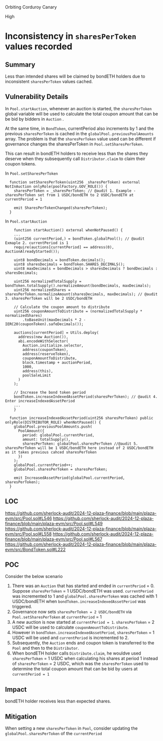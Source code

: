 Orbiting Corduroy Canary

High

# Inconsistency in `sharesPerToken` values recorded

## Summary

Less than intended shares will be claimed by bondETH holders due to inconsistent `sharesPerToken` values cached.

## Vulnerability Details

In `Pool.startAuction`, whenever an auction is started, the `sharesPerToken` global variable will be used to calculate the total coupon amount that can be be bid by bidders in `Auction` .

At the same time, in `BondToken`, currentPeriod also increments by 1 and the previous `sharesPerToken` is cached in the `globalPool.previousPoolAmounts` array. The problem is that the `sharesPerToken` value used can be different if governance changes the sharesPerToken in `Pool.setSharesPerToken`.

This can result in bondETH holders to receive less than the shares they deserve when they subsequently call `Distributor.claim` to claim their coupon tokens.

In `Pool.setSharesPerToken`

```solidity
  function setSharesPerToken(uint256 _sharesPerToken) external NotInAuction onlyRole(poolFactory.GOV_ROLE()) {
    sharesPerToken = _sharesPerToken; // @audit 1. Example - sharesPerToken set from 1 USDC/bondETH to 2 USDC/bondETH at currentPeriod = 1

    emit SharesPerTokenChanged(sharesPerToken);
  }
```

In `Pool.startAuction`

```solidity
    function startAuction() external whenNotPaused() {
    ...
    (uint256 currentPeriod,) = bondToken.globalPool(); // @audit Exmaple 2. currentPeriod is 1
    require(auctions[currentPeriod] == address(0), AuctionAlreadyStarted());

    uint8 bondDecimals = bondToken.decimals();
    uint8 sharesDecimals = bondToken.SHARES_DECIMALS();
    uint8 maxDecimals = bondDecimals > sharesDecimals ? bondDecimals : sharesDecimals;

    uint256 normalizedTotalSupply = bondToken.totalSupply().normalizeAmount(bondDecimals, maxDecimals);
    uint256 normalizedShares = sharesPerToken.normalizeAmount(sharesDecimals, maxDecimals); // @audit 3. sharesPerToken will be 2 USDC/bondETH

    // Calculate the coupon amount to distribute
    uint256 couponAmountToDistribute = (normalizedTotalSupply * normalizedShares)
        .toBaseUnit(maxDecimals * 2 - IERC20(couponToken).safeDecimals());

    auctions[currentPeriod] = Utils.deploy(
      address(new Auction()),
      abi.encodeWithSelector(
        Auction.initialize.selector,
        address(couponToken),
        address(reserveToken),
        couponAmountToDistribute,
        block.timestamp + auctionPeriod,
        1000,
        address(this),
        poolSaleLimit
      )
    );

    // Increase the bond token period
    bondToken.increaseIndexedAssetPeriod(sharesPerToken); // @audit 4. Enter increaseIndexedAssetPeriod
    ...
    }

```

```solidity
  function increaseIndexedAssetPeriod(uint256 sharesPerToken) public onlyRole(DISTRIBUTOR_ROLE) whenNotPaused() {
    globalPool.previousPoolAmounts.push(
      PoolAmount({
        period: globalPool.currentPeriod,
        amount: totalSupply(),
        sharesPerToken: globalPool.sharesPerToken //@audit 5. sharesPerToken will be 1 USDC/bondETH here instead of 2 USDC/bondETH as it takes previous cahced sharesPerToken
      })
    );
    globalPool.currentPeriod++;
    globalPool.sharesPerToken = sharesPerToken;

    emit IncreasedAssetPeriod(globalPool.currentPeriod, sharesPerToken);
  }
```

## LOC

https://github.com/sherlock-audit/2024-12-plaza-finance/blob/main/plaza-evm/src/Pool.sol#L546
https://github.com/sherlock-audit/2024-12-plaza-finance/blob/main/plaza-evm/src/Pool.sol#L549
https://github.com/sherlock-audit/2024-12-plaza-finance/blob/main/plaza-evm/src/Pool.sol#L558
https://github.com/sherlock-audit/2024-12-plaza-finance/blob/main/plaza-evm/src/Pool.sol#L567
https://github.com/sherlock-audit/2024-12-plaza-finance/blob/main/plaza-evm/src/BondToken.sol#L222

## POC

Consider the below scenario

1. There was an `Auction` that has started and ended in `currentPeriod` = 0. Suppose `sharesPerToken` = 1 USDC/bondETH was used. `currentPeriod` was incremented to 1 and `globalPool.sharesPerToken` was cached with 1 USDC/bondETH when `bondToken.increaseIndexedAssetPeriod` was triggered.
2. Governance now sets `sharesPerToken = 2 USDC/bondETH` via `Pool.setSharesPerToken` at `currentPeriod` = 1
3. A new auction is now started at `currentPeriod = 1`. `sharesPerToken` = 2 USDC will be used to calculate `couponAmountToDistribute`.
4. However in `bondToken.increaseIndexedAssetPeriod`, `sharesPerToken` = 1 USDC will be used and `currentPeriod` is incremented to 2.
5. Subsequently, the `Auction` ends and coupon token is transferred to the `Pool` and then to the `Distributor`.
6. When bondETH holder calls `Distribute.claim`, he wouldve used `sharesPerToken` = 1 USDC when calculating his shares at period 1 instead of `sharesPerToken` = 2 USDC, which was the `sharesPerToken` used to determine the total coupon amount that can be bid by users at `currentPeriod = 1`

## Impact

bondETH holder receives less than expected shares.

## Mitigation

When setting a new `sharesPerToken` in `Pool`, consider updating the` globalPool.sharesPerToken` of the `currentPeriod`